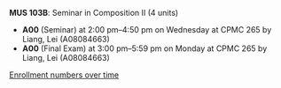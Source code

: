 **MUS 103B**: Seminar in Composition II (4 units)

- **A00** (Seminar) at 2:00 pm–4:50 pm on Wednesday at CPMC 265 by Liang, Lei (A08084663)
- **A00** (Final Exam) at 3:00 pm–5:59 pm on Monday at CPMC 265 by Liang, Lei (A08084663)

[Enrollment numbers over time](./MUS103B.tsv)
